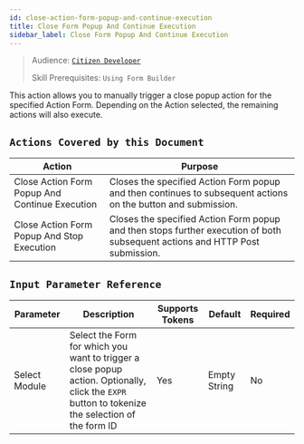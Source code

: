 ```yaml
---
id: close-action-form-popup-and-continue-execution
title: Close Form Popup And Continue Execution
sidebar_label: Close Form Popup And Continue Execution
---
```


> Audience: [`Citizen Developer`](/docs/audience#citizen-developers)
>
> Skill Prerequisites: `Using Form Builder`

This action allows you to manually trigger a close popup action for the specified Action Form. Depending on the Action selected, the remaining actions will also execute.

## `Actions Covered by this Document`

| Action | Purpose |
| -- | -- |
| Close Action Form Popup And Continue Execution | Closes the specified Action Form popup and then continues to subsequent actions on the button and submission. |
| Close Action Form Popup And Stop Execution | Closes the specified Action Form popup and then stops further execution of both subsequent actions and HTTP Post submission. |

## `Input Parameter Reference`

| Parameter | Description | Supports Tokens | Default | Required |
| -- | -- | -- | -- | -- |
| Select Module | Select the Form for which you want to trigger a close popup action. Optionally, click the `EXPR` button to tokenize the selection of the form ID| Yes | Empty String | No |
